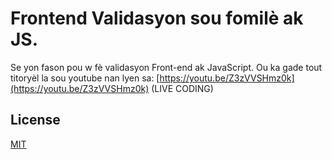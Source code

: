 # Frontend Validasyon sou fomilè ak JS.

Se yon fason pou w fè validasyon Front-end ak JavaScript. Ou ka gade tout titoryèl la sou youtube nan lyen sa: [https://youtu.be/Z3zVVSHmz0k](https://youtu.be/Z3zVVSHmz0k) (LIVE CODING)

## License
[MIT](https://choosealicense.com/licenses/mit/)
